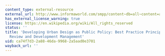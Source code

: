 ```yaml
---
content_type: external-resource
external_url: http://www.informaworld.com/smpp/content~db=all~content=a778270888
has_external_license_warning: true
license: https://en.wikipedia.org/wiki/All_rights_reserved
status: ''
title: 'Developing Urban Design as Public Policy: Best Practice Principles for Design
  Review and Development Management'
uid: ca74f7d3-2a88-46da-9968-2a5aad0e3701
wayback_url: ''
---
```

